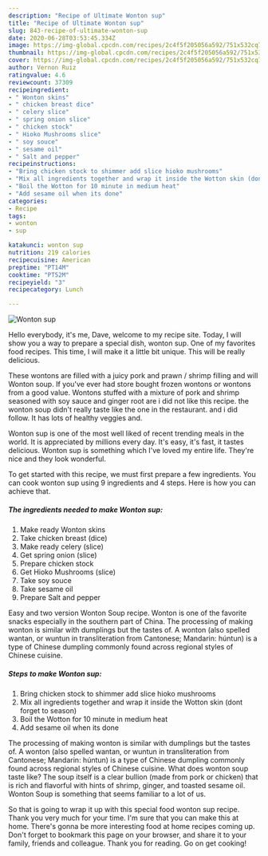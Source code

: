 ```yaml
---
description: "Recipe of Ultimate Wonton sup"
title: "Recipe of Ultimate Wonton sup"
slug: 843-recipe-of-ultimate-wonton-sup
date: 2020-06-28T03:53:45.334Z
image: https://img-global.cpcdn.com/recipes/2c4f5f205056a592/751x532cq70/wonton-sup-recipe-main-photo.jpg
thumbnail: https://img-global.cpcdn.com/recipes/2c4f5f205056a592/751x532cq70/wonton-sup-recipe-main-photo.jpg
cover: https://img-global.cpcdn.com/recipes/2c4f5f205056a592/751x532cq70/wonton-sup-recipe-main-photo.jpg
author: Vernon Ruiz
ratingvalue: 4.6
reviewcount: 37309
recipeingredient:
- " Wonton skins"
- " chicken breast dice"
- " celery slice"
- " spring onion slice"
- " chicken stock"
- " Hioko Mushrooms slice"
- " soy souce"
- " sesame oil"
- " Salt and pepper"
recipeinstructions:
- "Bring chicken stock to shimmer add slice hioko mushrooms"
- "Mix all ingredients together and wrap it inside the Wotton skin (dont forget to season)"
- "Boil the Wotton for 10 minute in medium heat"
- "Add sesame oil when its done"
categories:
- Recipe
tags:
- wonton
- sup

katakunci: wonton sup 
nutrition: 219 calories
recipecuisine: American
preptime: "PT14M"
cooktime: "PT52M"
recipeyield: "3"
recipecategory: Lunch

---
```



![Wonton sup](https://img-global.cpcdn.com/recipes/2c4f5f205056a592/751x532cq70/wonton-sup-recipe-main-photo.jpg)

Hello everybody, it's me, Dave, welcome to my recipe site. Today, I will show you a way to prepare a special dish, wonton sup. One of my favorites food recipes. This time, I will make it a little bit unique. This will be really delicious.

These wontons are filled with a juicy pork and prawn / shrimp filling and will Wonton soup. If you&#39;ve ever had store bought frozen wontons or wontons from a good value. Wontons stuffed with a mixture of pork and shrimp seasoned with soy sauce and ginger root are i did not like this recipe. the wonton soup didn&#39;t really taste like the one in the restaurant. and i did follow. It has lots of healthy veggies and.

Wonton sup is one of the most well liked of recent trending meals in the world. It is appreciated by millions every day. It's easy, it's fast, it tastes delicious. Wonton sup is something which I've loved my entire life. They're nice and they look wonderful.


To get started with this recipe, we must first prepare a few ingredients. You can cook wonton sup using 9 ingredients and 4 steps. Here is how you can achieve that.

<!--inarticleads1-->

##### The ingredients needed to make Wonton sup:

1. Make ready  Wonton skins
1. Take  chicken breast (dice)
1. Make ready  celery (slice)
1. Get  spring onion (slice)
1. Prepare  chicken stock
1. Get  Hioko Mushrooms (slice)
1. Take  soy souce
1. Take  sesame oil
1. Prepare  Salt and pepper


Easy and two version Wonton Soup recipe. Wonton is one of the favorite snacks especially in the southern part of China. The processing of making wonton is similar with dumplings but the tastes of. A wonton (also spelled wantan, or wuntun in transliteration from Cantonese; Mandarin: húntun) is a type of Chinese dumpling commonly found across regional styles of Chinese cuisine. 

<!--inarticleads2-->

##### Steps to make Wonton sup:

1. Bring chicken stock to shimmer add slice hioko mushrooms
1. Mix all ingredients together and wrap it inside the Wotton skin (dont forget to season)
1. Boil the Wotton for 10 minute in medium heat
1. Add sesame oil when its done


The processing of making wonton is similar with dumplings but the tastes of. A wonton (also spelled wantan, or wuntun in transliteration from Cantonese; Mandarin: húntun) is a type of Chinese dumpling commonly found across regional styles of Chinese cuisine. What does wonton soup taste like? The soup itself is a clear bullion (made from pork or chicken) that is rich and flavorful with hints of shrimp, ginger, and toasted sesame oil. Wonton Soup is something that seems familiar to a lot of us. 

So that is going to wrap it up with this special food wonton sup recipe. Thank you very much for your time. I'm sure that you can make this at home. There's gonna be more interesting food at home recipes coming up. Don't forget to bookmark this page on your browser, and share it to your family, friends and colleague. Thank you for reading. Go on get cooking!
